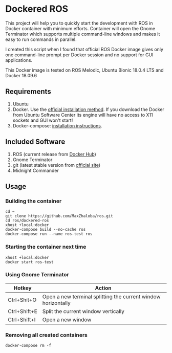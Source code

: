 # Dockered ROS 

This project will help you to quickly start the development with ROS in Docker container with minimum efforts. Container will open the Gnome Terminator which supports multiple command-line windows and makes it easy to run commands in parallel.

I created this script when I found that official ROS Docker image gives only one command-line prompt per Docker session and no support for GUI applications.

This Docker image is tested on ROS Melodic, Ubuntu Bionic 18.0.4 LTS and Docker 18.09.6

## Requirements

1. Ubuntu
2. Docker. Use the [official installation method](https://docs.docker.com/install/linux/docker-ce/ubuntu). If you download the Docker from Ubuntu Software Center its engine will have no access to X11 sockets and GUI won't start!
3. Docker-compose: [installation instructions](https://docs.docker.com/compose/install).

## Included Software

1. ROS (current release from [Docker Hub](https://hub.docker.com/_/ros))
2. Gnome Terminator
2. git (latest stable version from [official site](https://git-scm.com/download/linux))
3. Midnight Commander

## Usage

### Building the container

```
cd ~
git clone https://github.com/MaxZhaloba/ros.git
cd ros/dockered-ros
xhost +local:docker
docker-compose build --no-cache ros
docker-compose run --name ros-test ros
```

### Starting the container next time

```
xhost +local:docker
docker start ros-test
```

### Using Gnome Terminator

| Hotkey | Action |
| - | - |
| Ctrl+Shit+O | Open a new terminal splitting the current window horizontally |
| Ctrl+Shift+E | Split the current window vertically |
| Ctrl+Shift+I | Open a new window |

### Removing all created containers

```
docker-compose rm -f
```